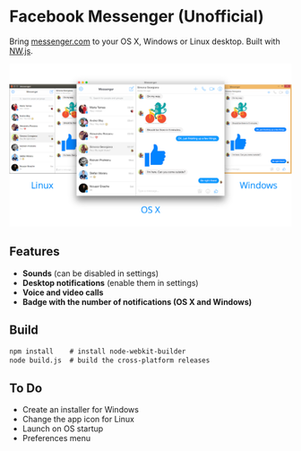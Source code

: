 # Facebook Messenger (Unofficial)

Bring [messenger.com](https://messenger.com) to your OS X, Windows or Linux desktop. Built with [NW.js](http://nwjs.io/).

![Cross-platform screenshot](screenshot.png)

## Features

* **Sounds** (can be disabled in settings)
* **Desktop notifications** (enable them in settings)
* **Voice and video calls**
* **Badge with the number of notifications (OS X and Windows)**

## Build

    npm install    # install node-webkit-builder
    node build.js  # build the cross-platform releases

## To Do

* Create an installer for Windows
* Change the app icon for Linux
* Launch on OS startup
* Preferences menu
